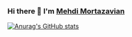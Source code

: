 ### Hi there 👋 I'm [Mehdi Mortazavian](https://www.github.com/mortazavian)

[![Anurag's GitHub stats](https://github-readme-stats.vercel.app/api?username=mortazavian&hide=issues&count_private=true&theme=dracula&show_icons=true)](https://github.com/anuraghazra/github-readme-stats)
